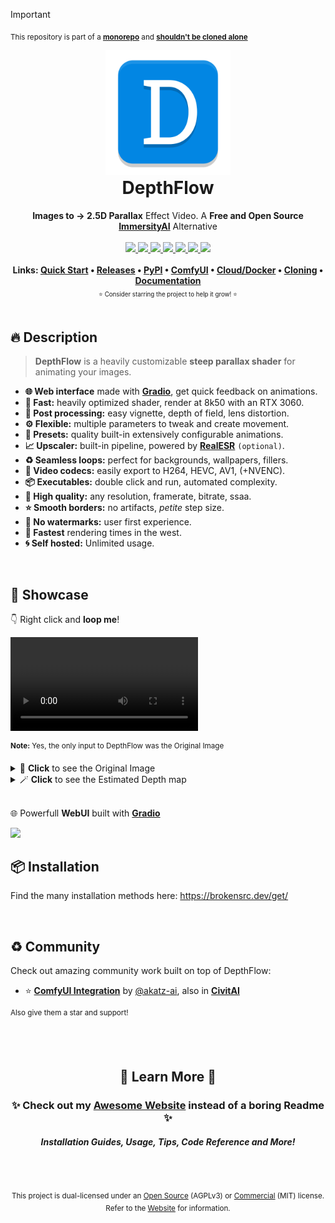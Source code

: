 > [!IMPORTANT]
> <sub>This repository is part of a [**monorepo**](https://github.com/BrokenSource/BrokenSource) and [**shouldn't be cloned alone**](https://brokensrc.dev/get/source)</sub>

<!-- PyPI Start -->
<div align="center">
  <a href="https://brokensrc.dev/depthflow"><img src="https://raw.githubusercontent.com/BrokenSource/DepthFlow/main/DepthFlow/Resources/Images/DepthFlow.png" width="200"></a>
  <h1 style="margin-top: 0">DepthFlow</h1>
  <b>Images to → 2.5D Parallax</b> Effect Video. A <b>Free and Open Source</b> <a href="https://www.immersity.ai/" target="_blank"><b>ImmersityAI</b></a> Alternative
  <br>
  <br>
  <a href="https://pypi.org/project/depthflow/">
    <img src="https://img.shields.io/pypi/v/depthflow?label=PyPI&color=blue">
  </a>
  <a href="https://pypi.org/project/depthflow/">
    <img src="https://img.shields.io/pypi/dw/depthflow?label=Installs&color=blue">
  </a>
  <a href="https://github.com/BrokenSource/DepthFlow/">
    <img src="https://img.shields.io/github/v/tag/BrokenSource/BrokenSource?label=GitHub&color=orange">
  </a>
  <a href="https://github.com/BrokenSource/DepthFlow/stargazers">
    <img src="https://img.shields.io/github/stars/BrokenSource/DepthFlow?label=Stars&style=flat&color=orange">
  </a>
  <a href="https://github.com/BrokenSource/DepthFlow/releases/">
    <img src="https://img.shields.io/github/v/release/BrokenSource/DepthFlow?label=Release&color=light-green">
  </a>
  <a href="https://github.com/BrokenSource/DepthFlow/releases/">
    <img src="https://img.shields.io/github/downloads/BrokenSource/DepthFlow/total?label=Downloads&color=light-green">
  </a>
  <a href="https://discord.gg/KjqvcYwRHm">
    <img src="https://img.shields.io/discord/1184696441298485370?label=Discord&style=flat&color=purple">
  </a>
  <br>
  <br>
  <b>
    Links:
    <a target="_blank" href="https://brokensrc.dev/depthflow/quick/">Quick Start</a> •
    <a target="_blank" href="https://brokensrc.dev/get/releases/">Releases</a> •
    <a target="_blank" href="https://brokensrc.dev/get/pypi/">PyPI</a> •
    <a target="_blank" href="https://github.com/akatz-ai/ComfyUI-Depthflow-Nodes">ComfyUI</a> •
    <a target="_blank" href="https://brokensrc.dev/get/docker/">Cloud/Docker</a> •
    <a target="_blank" href="https://brokensrc.dev/get/source/">Cloning</a> •
    <a target="_blank" href="https://brokensrc.dev/depthflow/learn/">Documentation</a>
  </b>
  <br>
  <sub><small>⭐️ Consider starring the project to help it grow! ⭐️</small></sub>
</div>

<br>

## 🔥 Description

> **DepthFlow** is a heavily customizable **steep parallax shader** for animating your images.

- **🌐 Web interface** made with [**Gradio**](https://gradio.app), get quick feedback on animations.
- **🚀 Fast:** heavily optimized shader, render at 8k50 with an RTX 3060.
- **🎨 Post processing:** easy vignette, depth of field, lens distortion.
- **⚙️ Flexible:** multiple parameters to tweak and create movement.
- **🎥 Presets:** quality built-in extensively configurable animations.
- **📈 Upscaler:** built-in pipeline, powered by [**RealESR**](https://github.com/xinntao/Real-ESRGAN) `(optional)`.
- **♻️ Seamless loops:** perfect for backgrounds, wallpapers, fillers.
- **📔 Video codecs:** easily export to H264, HEVC, AV1, (+NVENC).
- **📦 Executables:** double click and run, automated complexity.
- **🔱 High quality:** any resolution, framerate, bitrate, ssaa.
- **⭐️ Smooth borders:** no artifacts, _petite_ step size.
- **🎨 No watermarks:** user first experience.
- **🌵 Fastest** rendering times in the west.
- **🌀 Self hosted:** Unlimited usage.

<br>

## 📸 Showcase

👇 Right click and **loop me**!

<video src="https://github.com/BrokenSource/DepthFlow/assets/29046864/aac0b531-83e4-4847-98d8-25d396dfec17" loop controls autoplay></video>

<sup><b>Note:</b> Yes, the only input to DepthFlow was the Original Image</sup>

<details>
<summary>🎩 <b>Click</b> to see the Original Image </summary>
  <br>
  <a href="https://wallhaven.cc/w/pkz5r9">
    <img src="https://github.com/BrokenSource/DepthFlow/assets/29046864/1975fdc9-9517-4700-88dd-ed8175ab813f" alt="Original Image">
  </a>
  <br>
  <b>Source:</b> <a href="https://wallhaven.cc/w/pkz5r9">Wallhaven</a>. All images remain property of their original owners. ⚖️
  <br>
  <br>
</details>

<details>
<summary>🪄 <b>Click</b> to see the Estimated Depth map </summary>
  <br>
  <img src="https://github.com/BrokenSource/DepthFlow/assets/29046864/bace7072-5437-4ffd-96f2-91b9be3a4fed" alt="Depth Map">
  <br>
  The Depth Map was estimated with <a href="https://github.com/LiheYoung/Depth-Anything"><b>DepthAnything</b></a> 🚀
  <br>
  <br>
</details>

<br>

🌐 Powerfull **WebUI** built with [**Gradio**](https://gradio.app)

<img src="https://github.com/user-attachments/assets/05b81504-d736-4c95-8e6f-9b4901c9eebd">

<br>

## 📦 Installation

Find the many installation methods here: https://brokensrc.dev/get/

<br>

## ♻️ Community

Check out amazing community work built on top of DepthFlow:

- ⭐️ [**ComfyUI Integration**](https://github.com/akatz-ai/ComfyUI-Depthflow-Nodes) by [@akatz-ai](https://github.com/akatz-ai/), also in [**CivitAI**](https://civitai.com/models/855031)

<sup>Also give them a star and support!</sup>

<!-- Website end -->
<br><br><div align="center">
  <h2>🍁 Learn More 🍁</h2>
  <h3>✨ Check out my <a href="https://brokensrc.dev/get/"><b>Awesome Website</b></a> instead of a boring Readme ✨</h3>
  <h5>Installation Guides, Usage, Tips, Code Reference and More!</h5>
</div>

<!-- License -->
<br><br><div align="center"><sup>
This project is dual-licensed under an [Open Source](License-oss.txt) (AGPLv3) or [Commercial](License-com.txt) (MIT) license. Refer to the [Website](https://brokensrc.dev/about/license/) for information.
</sup></div>
